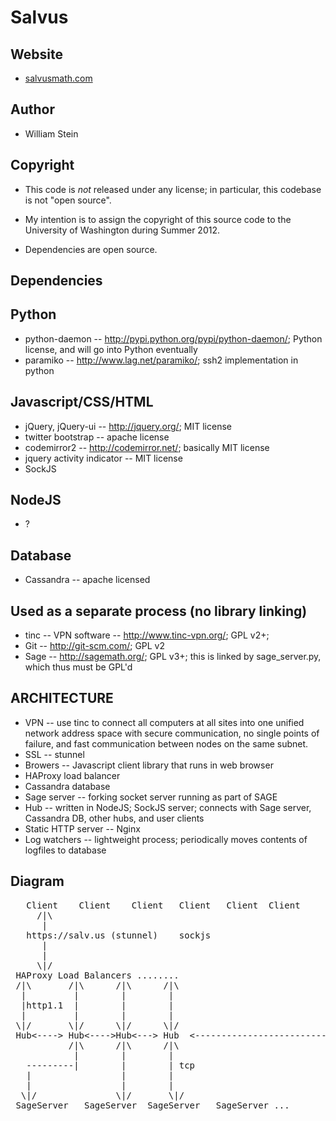 Salvus
======

Website
-------

   * [salvusmath.com](http://salvusmath.com)

Author
------

   * William Stein

Copyright
---------

   * This code is *not* released under any license; in particular,
     this codebase is not "open source".

   * My intention is to assign the copyright of this source code to
     the University of Washington during Summer 2012.

   * Dependencies are open source.

Dependencies
------------

Python
------

   * python-daemon -- http://pypi.python.org/pypi/python-daemon/; Python license, and will go into Python eventually
   * paramiko -- http://www.lag.net/paramiko/; ssh2 implementation in python

Javascript/CSS/HTML
-------------------

   * jQuery, jQuery-ui -- http://jquery.org/; MIT license
   * twitter bootstrap -- apache license
   * codemirror2 -- http://codemirror.net/; basically MIT license
   * jquery activity indicator -- MIT license
   * SockJS

NodeJS
------
   * ?

Database
--------
   * Cassandra -- apache licensed

Used as a separate process (no library linking)
-----------------------------------------------
   * tinc -- VPN software -- http://www.tinc-vpn.org/; GPL v2+; 
   * Git -- http://git-scm.com/; GPL v2
   * Sage -- http://sagemath.org/; GPL v3+;  this is linked by sage_server.py, which thus must be GPL'd
  

ARCHITECTURE
------------

  * VPN -- use tinc to connect all computers at all sites into one
           unified network address space with secure communication, no
           single points of failure, and fast communication between
           nodes on the same subnet.
  * SSL -- stunnel
  * Browers -- Javascript client library that runs in web browser
  * HAProxy load balancer 
  * Cassandra database
  * Sage server -- forking socket server running as part of SAGE
  * Hub -- written in NodeJS; SockJS server; connects with Sage server, Cassandra DB, other hubs, and user clients
  * Static HTTP server -- Nginx 
  * Log watchers -- lightweight process; periodically moves contents of logfiles to database


Diagram
-------
<pre>
   Client    Client    Client   Client   Client  Client
     /|\
      |
   https://salv.us (stunnel)    sockjs
      | 
      |    
     \|/ 
 HAProxy Load Balancers ........                                Control       Control     (monitor and control system)
 /|\       /|\      /|\      /|\
  |         |        |        |                                                
  |http1.1  |        |        |                                     
  |         |        |        |
 \|/       \|/      \|/      \|/                                      
 Hub<----> Hub<---->Hub<---> Hub  <--------------------------->   Cassandra <--> Cassandra  <--> Cassandra ...
           /|\      /|\      /|\                                         
            |        |        |
   ---------|        |        | tcp
   |                 |        |
   |                 |        |
  \|/               \|/       \|/
 SageServer   SageServer  SageServer   SageServer ...

</pre>
